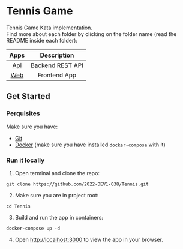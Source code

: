 # Tennis Game
Tennis Game Kata implementation.  
Find more about each folder by clicking on the folder name (read the README inside each folder):

| **Apps**     | **Description** |
| :----------: | :-------------: |
| [Api](./api) | Backend REST API |
| [Web](./web) | Frontend App |

## Get Started
### Perquisites
Make sure you have:
- [Git](https://git-scm.com/)
- [Docker](https://www.docker.com/) (make sure you have installed `docker-compose` with it)

### Run it locally
1. Open terminal and clone the repo:
```shell
git clone https://github.com/2022-DEV1-038/Tennis.git
```
2. Make sure you are in project root:
```shell
cd Tennis
```
3. Build and run the app in containers:
```shell
docker-compose up -d
```
4. Open [http://localhost:3000](http://localhost:3000) to view the app in your browser.
